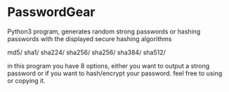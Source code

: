 # PasswordGear
Python3 program, generates random strong passwords or hashing passwords with the displayed secure hashing algorithms 

md5/ 
 sha1/ 
 sha224/
 sha256/ 
 sha256/
 sha384/ 
 sha512/

in this program you have 8 options, either you want to output a strong password or if you want to hash/encrypt your password.
feel free to using or copying it.
